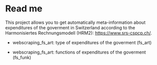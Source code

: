 # Read me

This project allows you to get automatically meta-information about expenditures of the goverment in Switzerland according to the Harmonisiertes Rechnungsmodell (HRM2): https://www.srs-cspcp.ch/.

* webscraping_fs_art: type of expenditures of the goverment (fs_art)

* webscraping_fs_art: functions of expenditures of the goverment (fs_funk)